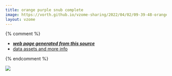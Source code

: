 ```yaml
---
title: orange purple snub complete
image: https://vorth.github.io/vzome-sharing/2022/04/02/09-39-48-orange-purple-snub-complete/orange-purple-snub-complete.png
layout: vzome
---
```


{% comment %}
 - [***web page generated from this source***][post]
 - [data assets and more info][github]

[post]: <https://vorth.github.io/vzome-sharing/2022/04/02/orange-purple-snub-complete-09-39-48.html>
[github]: <https://github.com/vorth/vzome-sharing/tree/main/2022/04/02/09-39-48-orange-purple-snub-complete/>
{% endcomment %}

<vzome-viewer style="width: 100%; height: 65vh;"
       src="https://vorth.github.io/vzome-sharing/2022/04/02/09-39-48-orange-purple-snub-complete/orange-purple-snub-complete.vZome" >
  <img src="https://vorth.github.io/vzome-sharing/2022/04/02/09-39-48-orange-purple-snub-complete/orange-purple-snub-complete.png" />
</vzome-viewer>
